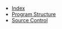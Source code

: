   * [Index](Index.md)
  * [Program Structure](ProgramStructure.md)
  * [Source Control](SourceControl.md)
